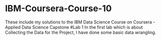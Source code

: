# IBM-Coursera-Course-10
These include my solutions to the IBM Data Science Course on Coursera - Applied Data Science Capstone
#Lab 1 
In the first lab which is about Collecting the Data for the Project, I have done some basic data wrangling.
